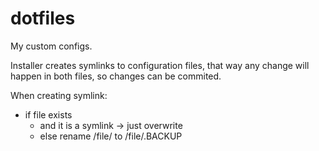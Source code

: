 # dotfiles
My custom configs.

Installer creates symlinks to configuration files, that way
any change will happen in both files, so changes can be commited.

When creating symlink:
  * if file exists
    * and it is a symlink -> just overwrite
    * else rename /file/ to /file/.BACKUP
